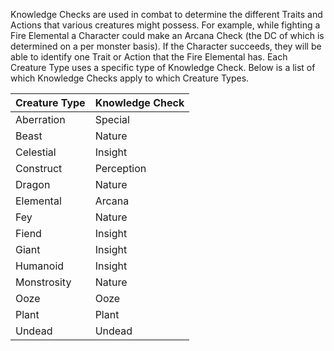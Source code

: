 Knowledge Checks are used in combat to determine the different Traits and Actions that various creatures might possess. For example, while fighting a Fire Elemental a Character could make an Arcana Check (the DC of which is determined on a per monster basis). If the Character succeeds, they will be able to identify one Trait or Action that the Fire Elemental has. Each Creature Type uses a specific type of Knowledge Check. Below is a list of which Knowledge Checks apply to which Creature Types.

Creature Type | Knowledge Check
--------------|----------------
Aberration    | Special
Beast         | Nature
Celestial     | Insight
Construct     | Perception
Dragon        | Nature
Elemental     | Arcana
Fey           | Nature
Fiend         | Insight
Giant         | Insight
Humanoid      | Insight
Monstrosity   | Nature
Ooze          | Ooze
Plant         | Plant
Undead        | Undead